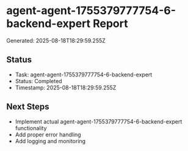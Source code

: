 # agent-agent-1755379777754-6-backend-expert Report

Generated: 2025-08-18T18:29:59.255Z

## Status
- Task: agent-agent-1755379777754-6-backend-expert
- Status: Completed
- Timestamp: 2025-08-18T18:29:59.255Z

## Next Steps
- Implement actual agent-agent-1755379777754-6-backend-expert functionality
- Add proper error handling
- Add logging and monitoring
